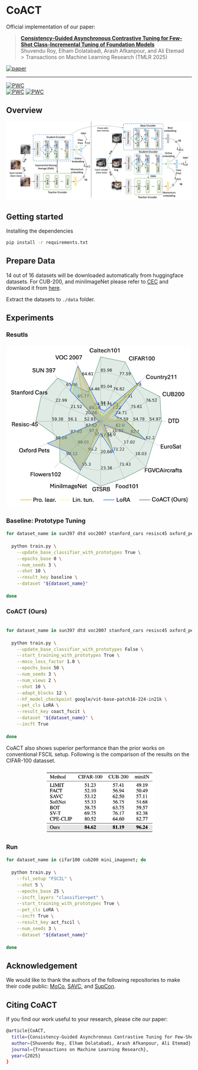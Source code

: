 # CoACT

Official implementation of our paper:

> [**Consistency-Guided Asynchronous Contrastive Tuning for Few-Shot Class-Incremental Tuning of Foundation Models**](https://openreview.net/forum?id=WfAvMdwiE8) <br>
> Shuvendu Roy, Elham Dolatabadi, Arash Afkanpour, and Ali Etemad <br> > Transactions on Machine Learning Research (TMLR 2025)

[![paper](https://img.shields.io/badge/TMLR-2025-<COLOR>.svg)](https://openreview.net/forum?id=WfAvMdwiE8)

<hr />

[![PWC](https://img.shields.io/endpoint.svg?url=https://paperswithcode.com/badge/few-shot-tuning-of-foundation-models-for/few-shot-class-incremental-learning-on-cub)](https://paperswithcode.com/sota/few-shot-class-incremental-learning-on-cub?p=few-shot-tuning-of-foundation-models-for)	
[![PWC](https://img.shields.io/endpoint.svg?url=https://paperswithcode.com/badge/few-shot-tuning-of-foundation-models-for/few-shot-class-incremental-learning-on-mini)](https://paperswithcode.com/sota/few-shot-class-incremental-learning-on-mini?p=few-shot-tuning-of-foundation-models-for)
[![PWC](https://img.shields.io/endpoint.svg?url=https://paperswithcode.com/badge/few-shot-tuning-of-foundation-models-for/few-shot-class-incremental-learning-on-cifar)](https://paperswithcode.com/sota/few-shot-class-incremental-learning-on-cifar?p=few-shot-tuning-of-foundation-models-for)

## Overview

![CoACT](assets/coact.png)

## Getting started

Installing the dependencies

```bash
pip install -r requirements.txt
```

## Prepare Data

14 out of 16 datasets will be downloaded automatically from huggingface datasets.
For CUB-200, and miniImageNet please refer to [CEC](https://github.com/icoz69/CEC-CVPR2021) and downlaod it from [here](https://drive.google.com/drive/folders/11LxZCQj2FRCs0JTsf_dafvTHqFn2yGSN).

Extract the datasets to `./data` folder.

## Experiments

### Resutls

<p align="center">
  <img src="assets/result_fscit.png" alt="Results/FSCIT" width="500"/>
</p>

### Baseline: Prototype Tuning

```bash
for dataset_name in sun397 dtd voc2007 stanford_cars resisc45 oxford_pets oxford_flowers gtsrb fgvc_aircraft eurosat country211 caltech101 cifar100 cub200 food101 mini_imagenet; do

  python train.py \
    --update_base_classifier_with_prototypes True \
    --epochs_base 0 \
    --num_seeds 3 \
    --shot 10 \
    --result_key baseline \
    --dataset "${dataset_name}"

done

```

### CoACT (Ours)

```bash

for dataset_name in sun397 dtd voc2007 stanford_cars resisc45 oxford_pets oxford_flowers gtsrb fgvc_aircraft eurosat country211 caltech101 cifar100 cub200 food101 mini_imagenet; do

  python train.py \
    --update_base_classifier_with_prototypes False \
    --start_training_with_prototypes True \
    --moco_loss_factor 1.0 \
    --epochs_base 50 \
    --num_seeds 3 \
    --num_views 2 \
    --shot 10 \
    --adapt_blocks 12 \
    --hf_model_checkpoint google/vit-base-patch16-224-in21k \
    --pet_cls LoRA \
    --result_key coact_fscit \
    --dataset "${dataset_name}" \
    --incft True

done
```


CoACT also shows superior performance than the prior works on conventional FSCIL setup. Following is the comparison of the results on the CIFAR-100 datasset.

<p align="center">
  <img src="assets/results_fscil.png" alt="Results/FSCIL" width="300"/>
</p>

### Run

```bash
for dataset_name in cifar100 cub200 mini_imagenet; do

  python train.py \
    --fsl_setup "FSCIL" \
    --shot 5 \
    --epochs_base 25 \
    --incft_layers "classifier+pet" \
    --start_training_with_prototypes True \
    --pet_cls LoRA \
    --incft True \
    --result_key act_fscil \
    --num_seeds 3 \
    --dataset "${dataset_name}"

done
```

## Acknowledgement
We would like to thank the authors of the following repositories to make their code public: [MoCo](https://github.com/facebookresearch/moco), [SAVC](https://github.com/zysong0113/SAVC), and [SupCon](https://github.com/HobbitLong/SupContrast).

## Citing CoACT

If you find our work useful to your research, please cite our paper:

```bash
@article{CoACT,
  title={Consistency-Guided Asynchronous Contrastive Tuning for Few-Shot Class-Incremental Tuning of Foundation Models},
  author={Shuvendu Roy, Elham Dolatabadi, Arash Afkanpour, Ali Etemad},
  journal={Transactions on Machine Learning Research},
  year={2025}
}
```
